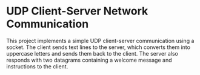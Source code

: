 # UDP Client-Server Network Communication

This project implements a simple UDP client-server communication using a socket. The client sends text lines to the server, which converts them into uppercase letters and sends them back to the client. The server also responds with two datagrams containing a welcome message and instructions to the client.
